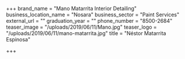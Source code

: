 +++
brand_name = "Mano Matarrita Interior Detailing"
business_location_name = "Nosara"
business_sector = "Paint Services"
external_url = ""
graduation_year = ""
phone_number = "8500-2684"
teaser_image = "/uploads/2019/06/11/Mano.jpg"
teaser_logo = "/uploads/2019/06/11/mano-matarrita.jpg"
title = "Néstor Matarrita Espinosa"

+++
